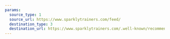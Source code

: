 ```yaml
---
params:
  source_type: 1
  source_url: https://www.sparklytrainers.com/feed/
  destination_type: 3
  destination_url: https://www.sparklytrainers.com/.well-known/recommendations.opml
---
```

